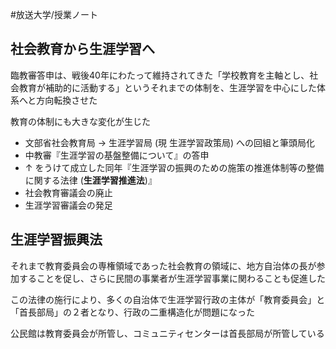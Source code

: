 #放送大学/授業ノート
## 社会教育から生涯学習へ
臨教審答申は、戦後40年にわたって維持されてきた「学校教育を主軸とし、社会教育が補助的に活動する」というそれまでの体制を、生涯学習を中心にした体系へと方向転換させた

教育の体制にも大きな変化が生じた

- 文部省社会教育局 → 生涯学習局 (現 生涯学習政策局) への回組と筆頭局化
- 中教審『生涯学習の基盤整備について』の答申
- ↑ をうけて成立した同年『生涯学習の振興のための施策の推進体制等の整備に関する法律 (**生涯学習推進法**)』
- 社会教育審議会の廃止
- 生涯学習審議会の発足
## 生涯学習振興法
それまで教育委員会の専権領域であった社会教育の領域に、地方自治体の長が参加することを促し、さらに民間の事業者が生涯学習事業に関わることも促進した

この法律の施行により、多くの自治体で生涯学習行政の主体が「教育委員会」と「首長部局」の２者となり、行政の二重構造化が問題になった

公民館は教育委員会が所管し、コミュニティセンターは首長部局が所管している
